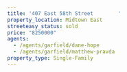 ```yaml
---
title: '407 East 58th Street        '
property_location: Midtown East
streeteasy_status: sold
price: "8250000"
agents:
  - /agents/garfield/dane-hope
  - /agents/garfield/matthew-pravda
property_type: Single-Family
---
```

